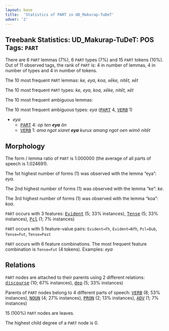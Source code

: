 ```yaml
---
layout: base
title:  'Statistics of PART in UD_Makurap-TuDeT'
udver: '2'
---
```


## Treebank Statistics: UD_Makurap-TuDeT: POS Tags: `PART`

There are 6 `PART` lemmas (7%), 6 `PART` types (7%) and 15 `PART` tokens (10%).
Out of 11 observed tags, the rank of `PART` is: 4 in number of lemmas, 4 in number of types and 4 in number of tokens.

The 10 most frequent `PART` lemmas: <em>ke, eya, koa, xēke, nitēt, xēt</em>

The 10 most frequent `PART` types:  <em>ke, eya, koa, xēke, nitēt, xēt</em>

The 10 most frequent ambiguous lemmas: 

The 10 most frequent ambiguous types:  <em>eya</em> (<tt><a href="mpu_tudet-pos-PART.html">PART</a></tt> 4, <tt><a href="mpu_tudet-pos-VERB.html">VERB</a></tt> 1)


* <em>eya</em>
  * <tt><a href="mpu_tudet-pos-PART.html">PART</a></tt> 4: <em>op ten <b>eya</b> õn</em>
  * <tt><a href="mpu_tudet-pos-VERB.html">VERB</a></tt> 1: <em>ama ngot xiaret <b>eya</b> kurux amang ngot oen wimõ nitēt</em>

## Morphology

The form / lemma ratio of `PART` is 1.000000 (the average of all parts of speech is 1.024691).

The 1st highest number of forms (1) was observed with the lemma “eya”: <em>eya</em>.

The 2nd highest number of forms (1) was observed with the lemma “ke”: <em>ke</em>.

The 3rd highest number of forms (1) was observed with the lemma “koa”: <em>koa</em>.

`PART` occurs with 3 features: <tt><a href="mpu_tudet-feat-Evident.html">Evident</a></tt> (5; 33% instances), <tt><a href="mpu_tudet-feat-Tense.html">Tense</a></tt> (5; 33% instances), <tt><a href="mpu_tudet-feat-Pcl.html">Pcl</a></tt> (1; 7% instances)

`PART` occurs with 5 feature-value pairs: `Evident=Fh`, `Evident=Nfh`, `Pcl=Dub`, `Tense=Fut`, `Tense=Past`

`PART` occurs with 6 feature combinations.
The most frequent feature combination is `Tense=Fut` (4 tokens).
Examples: <em>eya</em>


## Relations

`PART` nodes are attached to their parents using 2 different relations: <tt><a href="mpu_tudet-dep-discourse.html">discourse</a></tt> (10; 67% instances), <tt><a href="mpu_tudet-dep-dep.html">dep</a></tt> (5; 33% instances)

Parents of `PART` nodes belong to 4 different parts of speech: <tt><a href="mpu_tudet-pos-VERB.html">VERB</a></tt> (8; 53% instances), <tt><a href="mpu_tudet-pos-NOUN.html">NOUN</a></tt> (4; 27% instances), <tt><a href="mpu_tudet-pos-PRON.html">PRON</a></tt> (2; 13% instances), <tt><a href="mpu_tudet-pos-ADV.html">ADV</a></tt> (1; 7% instances)

15 (100%) `PART` nodes are leaves.

The highest child degree of a `PART` node is 0.

